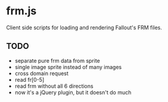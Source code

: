 # frm.js
Client side scripts for loading and rendering Fallout's FRM files.

## TODO
*   separate pure frm data from sprite
*   single image sprite instead of many images
*   cross domain request
*   read fr[0-5]
*   read frm without all 6 directions
*   now it's a jQuery plugin, but it doesn't do much
